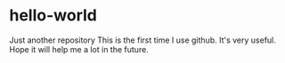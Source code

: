 # hello-world
Just another repository
This is the first time I use github. It's very useful. Hope it will help me a lot in the future.
